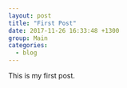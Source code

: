```yaml
---
layout: post
title: "First Post"
date: 2017-11-26 16:33:48 +1300
group: Main
categories:
  - blog
---
```

This is my first post.